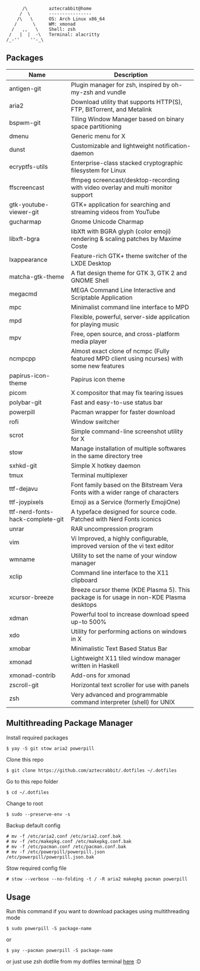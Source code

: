          /\        aztecrabbit@home
         /  \       ----------------
        /\   \      OS: Arch Linux x86_64
       /      \     WM: xmonad
      /   ,,   \    Shell: zsh
     /   |  |  -\   Terminal: alacritty
    /_-''    ''-_\  


Packages
--------

| Name                             | Description |
| ----                             | ----------- |
| antigen-git                      | Plugin manager for zsh, inspired by oh-my-zsh and vundle |
| aria2                            | Download utility that supports HTTP(S), FTP, BitTorrent, and Metalink |
| bspwm-git                        | Tiling Window Manager based on binary space partitioning |
| dmenu                            | Generic menu for X |
| dunst                            | Customizable and lightweight notification-daemon |
| ecryptfs-utils                   | Enterprise-class stacked cryptographic filesystem for Linux |
| ffscreencast                     | ffmpeg screencast/desktop-recording with video overlay and multi monitor support |
| gtk-youtube-viewer-git           | GTK+ application for searching and streaming videos from YouTube |
| gucharmap                        | Gnome Unicode Charmap |
| libxft-bgra                      | libXft with BGRA glyph (color emoji) rendering & scaling patches by Maxime Coste |
| lxappearance                     | Feature-rich GTK+ theme switcher of the LXDE Desktop |
| matcha-gtk-theme                 | A flat design theme for GTK 3, GTK 2 and GNOME Shell |
| megacmd                          | MEGA Command Line Interactive and Scriptable Application |
| mpc                              | Minimalist command line interface to MPD |
| mpd                              | Flexible, powerful, server-side application for playing music |
| mpv                              | Free, open source, and cross-platform media player |
| ncmpcpp                          | Almost exact clone of ncmpc (Fully featured MPD client using ncurses) with some new features |
| papirus-icon-theme               | Papirus icon theme |
| picom                            | X compositor that may fix tearing issues |
| polybar-git                      | Fast and easy-to-use status bar |
| powerpill                        | Pacman wrapper for faster download |
| rofi                             | Window switcher |
| scrot                            | Simple command-line screenshot utility for X |
| stow                             | Manage installation of multiple softwares in the same directory tree |
| sxhkd-git                        | Simple X hotkey daemon |
| tmux                             | Terminal multiplexer |
| ttf-dejavu                       | Font family based on the Bitstream Vera Fonts with a wider range of characters |
| ttf-joypixels                    | Emoji as a Service (formerly EmojiOne) |
| ttf-nerd-fonts-hack-complete-git | A typeface designed for source code. Patched with Nerd Fonts iconics |
| unrar                            | RAR uncompression program |
| vim                              | Vi Improved, a highly configurable, improved version of the vi text editor |
| wmname                           | Utility to set the name of your window manager |
| xclip                            | Command line interface to the X11 clipboard |
| xcursor-breeze                   | Breeze cursor theme (KDE Plasma 5). This package is for usage in non-KDE Plasma desktops |
| xdman                            | Powerful tool to increase download speed up-to 500% |
| xdo                              | Utility for performing actions on windows in X |
| xmobar                           | Minimalistic Text Based Status Bar |
| xmonad                           | Lightweight X11 tiled window manager written in Haskell |
| xmonad-contrib                   | Add-ons for xmonad |
| zscroll-git                      | Horizontal text scroller for use with panels |
| zsh                              | Very advanced and programmable command interpreter (shell) for UNIX |


Multithreading Package Manager
------------------------------

Install required packages

    $ yay -S git stow aria2 powerpill

Clone this repo

    $ git clone https://github.com/aztecrabbit/.dotfiles ~/.dotfiles

Go to this repo folder

    $ cd ~/.dotfiles

Change to root

    $ sudo --preserve-env -s

Backup default config

    # mv -f /etc/aria2.conf /etc/aria2.conf.bak
    # mv -f /etc/makepkg.conf /etc/makepkg.conf.bak
    # mv -f /etc/pacman.conf /etc/pacman.conf.bak
    # mv -f /etc/powerpill/powerpill.json /etc/powerpill/powerpill.json.bak

Stow required config file

    # stow --verbose --no-folding -t / -R aria2 makepkg pacman powerpill


Usage
-----

Run this command if you want to download packages using multithreading mode

    $ sudo powerpill -S package-name

or

    $ yay --pacman powerpill -S package-name

or just use zsh dotfile from my dotfiles terminal [here](https://github.com/aztecrabbit/.dotfiles-terminal) :D
